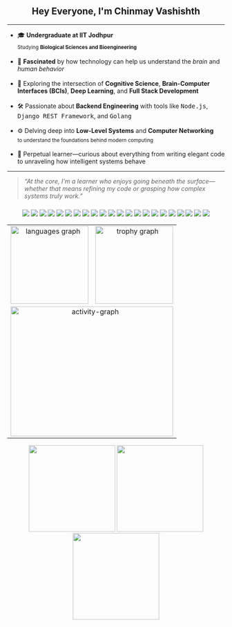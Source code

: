 <h2 align="center"> Hey Everyone, I'm <strong>Chinmay Vashishth</strong> </h2>

<hr />

<ul>
  <li>🎓 <strong>Undergraduate at IIT Jodhpur</strong><br>
  <sub>Studying <strong>Biological Sciences and Bioengineering</strong></sub></li><br>

  <li>🧠 <strong>Fascinated</strong> by how technology can help us understand the <em>brain</em> and <em>human behavior</em></li><br>

  <li>🧩 Exploring the intersection of <strong>Cognitive Science</strong>, <strong>Brain-Computer Interfaces (BCIs)</strong>, <strong>Deep Learning</strong>, and <strong>Full Stack Development</strong></li><br>

  <li>🛠️ Passionate about <strong>Backend Engineering</strong> with tools like <kbd>Node.js</kbd>, <kbd>Django REST Framework</kbd>, and <kbd>Golang</kbd></li><br>

  <li>⚙️ Delving deep into <strong>Low-Level Systems</strong> and <strong>Computer Networking</strong><br>
  <sub>to understand the foundations behind modern computing</sub></li><br>

  <li>🌱 Perpetual learner—curious about everything from writing elegant code to unraveling how intelligent systems behave</li>
</ul>

<hr />

> _“At the core, I'm a learner who enjoys going beneath the surface—whether that means refining my code or grasping how complex systems truly work.”_

###

<!-- Language & Tech Stack Badges -->

<p align="center">
  <img src="https://img.shields.io/badge/JavaScript-F7DF1E?style=for-the-badge&logo=javascript&logoColor=black" />
  <img src="https://img.shields.io/badge/TypeScript-3178C6?style=for-the-badge&logo=typescript&logoColor=white" />
  <img src="https://img.shields.io/badge/C++-00599C?style=for-the-badge&logo=c%2b%2b&logoColor=white" />
  <img src="https://img.shields.io/badge/Python-3776AB?style=for-the-badge&logo=python&logoColor=white" />
  <img src="https://img.shields.io/badge/Go-00ADD8?style=for-the-badge&logo=go&logoColor=white" />
  <img src="https://img.shields.io/badge/React-20232A?style=for-the-badge&logo=react&logoColor=61DAFB" />
  <img src="https://img.shields.io/badge/Redux-764ABC?style=for-the-badge&logo=redux&logoColor=white" />
  <img src="https://img.shields.io/badge/Three.js-000000?style=for-the-badge&logo=three.js&logoColor=white" />
  <img src="https://img.shields.io/badge/Next.js-000000?style=for-the-badge&logo=next.js&logoColor=white" />
  <img src="https://img.shields.io/badge/Node.js-339933?style=for-the-badge&logo=node.js&logoColor=white" />
  <img src="https://img.shields.io/badge/Express-000000?style=for-the-badge&logo=express&logoColor=white" />
  <img src="https://img.shields.io/badge/Django-092E20?style=for-the-badge&logo=django&logoColor=white" />
  <img src="https://img.shields.io/badge/FastAPI-009688?style=for-the-badge&logo=fastapi&logoColor=white" />
  <img src="https://img.shields.io/badge/GraphQL-E10098?style=for-the-badge&logo=graphql&logoColor=white" />
  <img src="https://img.shields.io/badge/Nginx-009639?style=for-the-badge&logo=nginx&logoColor=white" />
  <img src="https://img.shields.io/badge/Docker-2496ED?style=for-the-badge&logo=docker&logoColor=white" />
  <img src="https://img.shields.io/badge/PostgreSQL-4169E1?style=for-the-badge&logo=postgresql&logoColor=white" />
  <img src="https://img.shields.io/badge/MySQL-4479A1?style=for-the-badge&logo=mysql&logoColor=white" />
  <img src="https://img.shields.io/badge/Redis-DC382D?style=for-the-badge&logo=redis&logoColor=white" />
  <img src="https://img.shields.io/badge/TensorFlow-FF6F00?style=for-the-badge&logo=tensorflow&logoColor=white" />
  <img src="https://img.shields.io/badge/Azure-0078D4?style=for-the-badge&logo=microsoft-azure&logoColor=white" />
  <img src="https://img.shields.io/badge/GCP-4285F4?style=for-the-badge&logo=google-cloud&logoColor=white" />
</p>



<!-- GitHub Stats Section -->

<table align="center">
  <tr>
    <td align="center">
      <img src="https://github-readme-stats.vercel.app/api/top-langs?username=CV016&locale=en&hide_title=false&layout=compact&card_width=320&langs_count=12&theme=gotham&hide_border=false&order=2" height="180" alt="languages graph" />
    </td>
    <td align="center">
      <img src="https://github-profile-trophy.vercel.app?username=CV016&theme=dracula&column=3&row=1&margin-w=15&margin-h=10&no-bg=false&no-frame=false&order=4" height="180" alt="trophy graph" />
    </td>
  </tr>
  <tr>
    <td colspan="2" align="center">
      <img src="https://github-readme-activity-graph.vercel.app/graph?username=CV016&radius=16&theme=gotham&area=true&order=5&hide_border=true&hide_title=false" width="100%" height="300" alt="activity-graph" />
    </td>
  </tr>
</table>





<p align="center">
  <img height="200" src="https://media.giphy.com/media/v1.Y2lkPWVjZjA1ZTQ3OHNkNnVwa3Z6bHdreW03b3EyMmR6aWFkcTU4MGE0Mm1qbGFiM3Q2dyZlcD12MV9naWZzX3NlYXJjaCZjdD1n/J26E2bJbXfmdTaZwEo/giphy.gif" />
  <img height="200" src="https://media4.giphy.com/media/v1.Y2lkPTc5MGI3NjExd3d2a3h0ajJkNWRteWpvNjVjeG85cnpuczRzOWMwaDNnNnZqcHI2ayZlcD12MV9pbnRlcm5hbF9naWZfYnlfaWQmY3Q9Zw/fvqBZhr0pcp8CR2NI0/giphy.gif" />
  <img height="200" src="https://media.giphy.com/media/v1.Y2lkPWVjZjA1ZTQ3eXVxOTR0OXk5aGlubjU3Nmd0cmtuNGp2MnllZTBjMGM2dmZzbmYzYiZlcD12MV9naWZzX3JlbGF0ZWQmY3Q9Zw/yrg1byshGf3Oyi4HO3/giphy.gif" />
</p>


